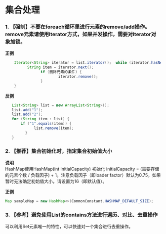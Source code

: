 # 集合处理 
### 1. 【强制】不要在foreach循环里进行元素的remove/add操作。remove元素请使用Iterator方式，如果并发操作，需要对Iterator对象加锁。 
**正例**  
```java
    Iterator<String> iterator = list.iterator();  while (iterator.hasNext()) {          
          String item = iterator.next();                  
                if (删除元素的条件) {                   
                        iterator.remove();                 
                }      
    }
```
**反例**  
 ```java
    List<String> list = new ArrayList<String>();      
    list.add("1");      
    list.add("2");      
    for (String item : list) {        
        if ("1".equals(item)) {          
              list.remove(item);         
          }   
    }
```

### 2. 【推荐】集合初始化时，指定集合初始值大小
**说明**  
HashMap使用HashMap(int initialCapacity) 初始化
initialCapacity = (需要存储的元素个数 / 负载因子) + 1。注意负载因子（即loader factor）默认为0.75，如果暂时无法确定初始值大小，请设置为16（即默认值）。 

**正例**  
```java
Map sampleMap = new HashMap<>(CommonConstant.HASHMAP_DEFAULT_SIZE);
```

### 3. 【参考】避免使用List的contains方法进行遍历、对比、去重操作
可以利用Set元素唯一的特性，可以快速对一个集合进行去重操作。  
